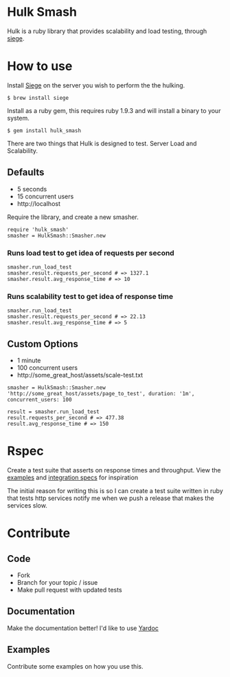 # Hulk Smash

Hulk is a ruby library that provides scalability and load testing, through [siege](http://www.joedog.org/siege-home/).

# How to use

Install [Siege](http://www.joedog.org/siege-home/) on the server you wish to perform the the hulking.

```
$ brew install siege
```

Install as a ruby gem, this requires ruby 1.9.3 and will install a binary to your system.

```
$ gem install hulk_smash
```

There are two things that Hulk is designed to test. Server Load and Scalability.

## Defaults

* 5 seconds
* 15 concurrent users
* http://localhost

Require the library, and create a new smasher.

```
require 'hulk_smash'
smasher = HulkSmash::Smasher.new
```

### Runs load test to get idea of requests per second

```
smasher.run_load_test
smasher.result.requests_per_second # => 1327.1 
smasher.result.avg_response_time # => 10
```

### Runs scalability test to get idea of response time

```
smasher.run_load_test
smasher.result.requests_per_second # => 22.13 
smasher.result.avg_response_time # => 5
```

## Custom Options

* 1 minute
* 100 concurrent users
* http://some_great_host/assets/scale-test.txt

```
smasher = HulkSmash::Smasher.new 'http://some_great_host/assets/page_to_test', duration: '1m', concurrent_users: 100

result = smasher.run_load_test
result.requests_per_second # => 477.38
result.avg_response_time # => 150
```

# Rspec

Create a test suite that asserts on response times and throughput.  View the [examples](https://github.com/ionicmobile/hulk_smash/tree/master/examples) and [integration specs](https://github.com/ionicmobile/hulk_smash/tree/master/spec/integration) for inspiration

The initial reason for writing this is so I can create a test suite written in ruby that tests http services  notify me when we push a release that makes the services slow.

# Contribute

## Code

* Fork
* Branch for your topic / issue
* Make pull request with updated tests

## Documentation

Make the documentation better! I'd like to use [Yardoc](http://yardoc.org)

## Examples

Contribute some examples on how you use this.